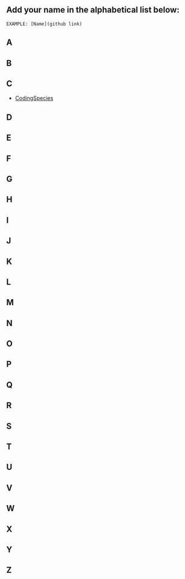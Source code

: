## Add your name in the alphabetical list below:

`EXAMPLE: [Name](github link)`

## A

## B

## C

- [CodingSpecies](https://github.com/CodingSpecies)

## D

## E

## F

## G

## H 

## I 

## J

## K

## L

## M

## N

## O

## P

## Q

## R

## S

## T

## U

## V

## W

## X

## Y

## Z